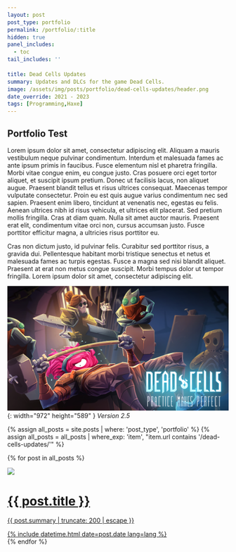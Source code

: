 ```yaml
---
layout: post
post_type: portfolio
permalink: /portfolio/:title
hidden: true
panel_includes:
  - toc
tail_includes: ''

title: Dead Cells Updates
summary: Updates and DLCs for the game Dead Cells.
image: /assets/img/posts/portfolio/dead-cells-updates/header.png
date_override: 2021 - 2023
tags: [Programming,Haxe]
---
```


## Portfolio Test



Lorem ipsum dolor sit amet, consectetur adipiscing elit. Aliquam a mauris vestibulum neque pulvinar condimentum. Interdum et malesuada fames ac ante ipsum primis in faucibus. Fusce elementum nisl et pharetra fringilla. Morbi vitae congue enim, eu congue justo. Cras posuere orci eget tortor aliquet, et suscipit ipsum pretium. Donec ut facilisis lacus, non aliquet augue. Praesent blandit tellus et risus ultrices consequat. Maecenas tempor vulputate consectetur. Proin eu est quis augue varius condimentum nec sed sapien. Praesent enim libero, tincidunt at venenatis nec, egestas eu felis. Aenean ultrices nibh id risus vehicula, et ultrices elit placerat. Sed pretium mollis fringilla. Cras at diam quam. Nulla sit amet auctor mauris. Praesent erat elit, condimentum vitae orci non, cursus accumsan justo. Fusce porttitor efficitur magna, a ultricies risus porttitor eu.

Cras non dictum justo, id pulvinar felis. Curabitur sed porttitor risus, a gravida dui. Pellentesque habitant morbi tristique senectus et netus et malesuada fames ac turpis egestas. Fusce a magna sed nisi blandit aliquet. Praesent at erat non metus congue suscipit. Morbi tempus dolor ut tempor fringilla. Lorem ipsum dolor sit amet, consectetur adipiscing elit. 

![Image](/assets/img/posts/portfolio/dead-cells-updates/25.png){: width="972" height="589" }
_Version 2.5_

<div markdown="0">
<div id="dead-cells-list">
  {% assign all_posts = site.posts | where: 'post_type', 'portfolio' %}
  {% assign all_posts = all_posts | where_exp: 'item', "item.url contains '/dead-cells-updates/'" %}

  {% for post in all_posts %}
    <a href="{{ post.url | relative_url }}">
      <div class="card post-preview flex-md-row-reverse">
        <img src="{{post.image}}" w="15" h="8" class="refactor-preview">
        <div class="card-body d-flex flex-column">
          <h1 class="card-title my-2 mt-md-0">
            {{ post.title }}
          </h1>
          <div class="card-text post-content mt-0 mb-2">
            <p>
              {{ post.summary | truncate: 200 | escape }}
            </p>
          </div>
          <div class="post-meta flex-grow-1 d-flex align-items-end">
            <div class="me-auto">
              <!-- posted date -->
              <i class="far fa-calendar fa-fw me-1"></i>
              {% include datetime.html date=post.date lang=lang %}
            </div>
          </div>
          <!-- .post-meta -->
        </div>
        <!-- .card-body -->
      </div>
    </a>
  {% endfor %}
</div>
</div>